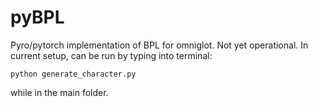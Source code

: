 # pyBPL
Pyro/pytorch implementation of BPL for omniglot. 
Not yet operational. In current setup, can be run by typing into terminal:
```
python generate_character.py
```
while in the main folder. 
